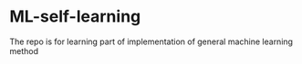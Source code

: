 # ML-self-learning
The repo is for learning part of implementation of general machine learning method
